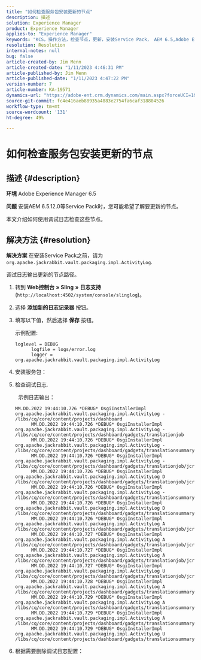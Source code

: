 ```yaml
---
title: "如何检查服务包安装更新的节点"
description: 描述
solution: Experience Manager
product: Experience Manager
applies-to: "Experience Manager"
keywords: "KCS，操作方法，检查节点，更新，安装Service Pack， AEM 6.5,Adobe Experience Manager"
resolution: Resolution
internal-notes: null
bug: false
article-created-by: Jim Menn
article-created-date: "1/11/2023 4:46:31 PM"
article-published-by: Jim Menn
article-published-date: "1/11/2023 4:47:22 PM"
version-number: 7
article-number: KA-19571
dynamics-url: "https://adobe-ent.crm.dynamics.com/main.aspx?forceUCI=1&pagetype=entityrecord&etn=knowledgearticle&id=b3dafc7c-cf91-ed11-aad1-6045bd006b4b"
source-git-commit: fc4e416aeb88935a4883e2754fa6caf318804526
workflow-type: tm+mt
source-wordcount: '131'
ht-degree: 49%

---
```


# 如何检查服务包安装更新的节点

## 描述 {#description}


<b>环境</b>
Adobe Experience Manager 6.5

<b>问题</b>
安装AEM 6.5.12.0等Service Pack时，您可能希望了解要更新的节点。

本文介绍如何使用调试日志检查这些节点。


## 解决方法 {#resolution}


<b>解决方案</b>
在安装Service Pack之前，请为 `org.apache.jackrabbit.vault.packaging.impl.ActivityLog`.

调试日志输出更新的节点路径。

1. 转到 <b>Web控制台</b> <b>»</b> <b>Sling</b> <b>»</b> <b>日志支持</b> (`http://localhost:4502/system/console/slinglog`)。
2. 选择 <b>添加新的日志记录器</b> 按钮。
3. 填写以下值，然后选择 <b>保存</b> 按钮。



   示例配置:


   ```
   loglevel = DEBUG
         logfile = logs/error.log
         logger = org.apache.jackrabbit.vault.packaging.impl.ActivityLog
   ```
4. 安装服务包：
5. 检查调试日志.



    
示例日志输出：
 


   ```
   MM.DD.2022 19:44:10.726 *DEBUG* OsgiInstallerImpl org.apache.jackrabbit.vault.packaging.impl.ActivityLog - /libs/cq/core/content/projects/dashboard
         MM.DD.2022 19:44:10.726 *DEBUG* OsgiInstallerImpl org.apache.jackrabbit.vault.packaging.impl.ActivityLog - /libs/cq/core/content/projects/dashboard/gadgets/translationjob
         MM.DD.2022 19:44:10.726 *DEBUG* OsgiInstallerImpl org.apache.jackrabbit.vault.packaging.impl.ActivityLog - /libs/cq/core/content/projects/dashboard/gadgets/translationsummary
         MM.DD.2022 19:44:10.726 *DEBUG* OsgiInstallerImpl org.apache.jackrabbit.vault.packaging.impl.ActivityLog - /libs/cq/core/content/projects/dashboard/gadgets/translationjob/jcr:content
         MM.DD.2022 19:44:10.726 *DEBUG* OsgiInstallerImpl org.apache.jackrabbit.vault.packaging.impl.ActivityLog D /libs/cq/core/content/projects/dashboard/gadgets/translationjob/jcr:content/image
         MM.DD.2022 19:44:10.726 *DEBUG* OsgiInstallerImpl org.apache.jackrabbit.vault.packaging.impl.ActivityLog - /libs/cq/core/content/projects/dashboard/gadgets/translationsummary/jcr:content
         MM.DD.2022 19:44:10.726 *DEBUG* OsgiInstallerImpl org.apache.jackrabbit.vault.packaging.impl.ActivityLog D /libs/cq/core/content/projects/dashboard/gadgets/translationsummary/jcr:content/image
         MM.DD.2022 19:44:10.726 *DEBUG* OsgiInstallerImpl org.apache.jackrabbit.vault.packaging.impl.ActivityLog A /libs/cq/core/content/projects/dashboard/gadgets/translationjob/jcr:content/image
         MM.DD.2022 19:44:10.727 *DEBUG* OsgiInstallerImpl org.apache.jackrabbit.vault.packaging.impl.ActivityLog A /libs/cq/core/content/projects/dashboard/gadgets/translationjob/jcr:content/image/file
         MM.DD.2022 19:44:10.727 *DEBUG* OsgiInstallerImpl org.apache.jackrabbit.vault.packaging.impl.ActivityLog A /libs/cq/core/content/projects/dashboard/gadgets/translationjob/jcr:content/image/file/jcr:content
         MM.DD.2022 19:44:10.727 *DEBUG* OsgiInstallerImpl org.apache.jackrabbit.vault.packaging.impl.ActivityLog U /libs/cq/core/content/projects/dashboard/gadgets/translationjob/jcr:content/image/file/jcr:content/jcr:data
         MM.DD.2022 19:44:10.728 *DEBUG* OsgiInstallerImpl org.apache.jackrabbit.vault.packaging.impl.ActivityLog A /libs/cq/core/content/projects/dashboard/gadgets/translationsummary/jcr:content/image
         MM.DD.2022 19:44:10.729 *DEBUG* OsgiInstallerImpl org.apache.jackrabbit.vault.packaging.impl.ActivityLog A /libs/cq/core/content/projects/dashboard/gadgets/translationsummary/jcr:content/image/file
         MM.DD.2022 19:44:10.729 *DEBUG* OsgiInstallerImpl org.apache.jackrabbit.vault.packaging.impl.ActivityLog A /libs/cq/core/content/projects/dashboard/gadgets/translationsummary/jcr:content/image/file/jcr:content
         MM.DD.2022 19:44:10.729 *DEBUG* OsgiInstallerImpl org.apache.jackrabbit.vault.packaging.impl.ActivityLog U /libs/cq/core/content/projects/dashboard/gadgets/translationsummary/jcr:content/image/file/jcr:content/jcr:data
   ```
6. 根据需要删除调试日志配置：


